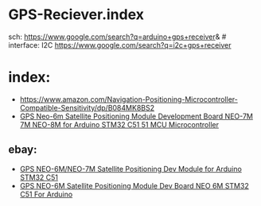 # GPS-Reciever.index
sch: https://www.google.com/search?q=arduino+gps+receiver&amp; # interface: I2C https://www.google.com/search?q=i2c+gps+receiver

# index:
- https://www.amazon.com/Navigation-Positioning-Microcontroller-Compatible-Sensitivity/dp/B084MK8BS2
- [GPS Neo-6m Satellite Positioning Module Development Board NEO-7M 7M NEO-8M for Arduino STM32 C51 51 MCU Microcontroller](https://www.aliexpress.us/item/3256806156244796.html)

## ebay:
- [GPS NEO-6M/NEO-7M Satellite Positioning Dev Module for Arduino STM32 C51](https://www.ebay.com/itm/185040359008)
- [GPS NEO-6M Satellite Positioning Module Dev Board NEO 6M STM32 C51 For Arduino](https://www.ebay.com/itm/225032313351?)
